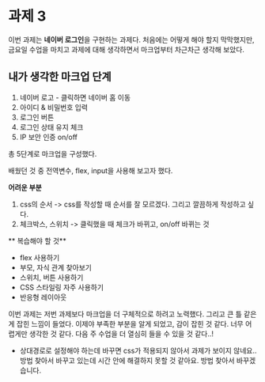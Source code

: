 # 과제 3

이번 과제는 **네이버 로그인**을 구현하는 과제다.
처음에는 어떻게 해야 할지 막막했지만, 금요일 수업을 마치고 과제에 대해 생각하면서 마크업부터 차근차근 생각해 보았다.

## 내가 생각한 마크업 단계

1. 네이버 로고 - 클릭하면 네이버 홈 이동
2. 아이디 & 비밀번호 입력
3. 로그인 버튼
4. 로그인 상태 유지 체크
5. IP 보안 인증 on/off

총 5단계로 마크업을 구성했다.

배웠던 것 중 전역변수, flex, input을 사용해 보고자 했다.

**어려운 부분**

1. css의 순서 -> css를 작성할 때 순서를 잘 모르겠다. 그리고 깔끔하게 작성하고 싶다.
2. 체크박스, 스위치 -> 클릭했을 때 체크가 바뀌고, on/off 바뀌는 것

** 복습해야 할 것**

- flex 사용하기
- 부모, 자식 관계 찾아보기
- 스위치, 버튼 사용하기
- CSS 스타일링 자주 사용하기
- 반응형 레이아웃

이번 과제는 저번 과제보다 마크업을 더 구체적으로 하려고 노력했다. 그리고 큰 틀 같은 게 잡힌 느낌이 들었다.
이제야 부족한 부분을 알게 되었고, 감이 잡힌 것 같다. 너무 어렵게만 생각한 것 같다. 다음 주 수업을 더 열심히 들을 수 있을 것 같다..!

- 상대경로로 설정해야 하는데 바꾸면 css가 적용되지 않아서 과제가 보이지 않네요.. 방법 찾아서 바꾸고 있는데 시간 안에 해결하지 못할 것 같아요. 방법 찾아서 바꾸겠습니다.
